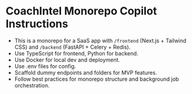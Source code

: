<!-- Use this file to provide workspace-specific custom instructions to Copilot. For more details, visit https://code.visualstudio.com/docs/copilot/copilot-customization#_use-a-githubcopilotinstructionsmd-file -->

# CoachIntel Monorepo Copilot Instructions

- This is a monorepo for a SaaS app with `/frontend` (Next.js + Tailwind CSS) and `/backend` (FastAPI + Celery + Redis).
- Use TypeScript for frontend, Python for backend.
- Use Docker for local dev and deployment.
- Use .env files for config.
- Scaffold dummy endpoints and folders for MVP features.
- Follow best practices for monorepo structure and background job orchestration.
